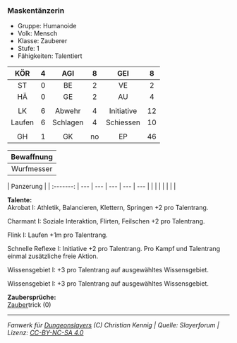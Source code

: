 ### Maskentänzerin

- Gruppe: Humanoide
- Volk: Mensch
- Klasse: Zauberer
- Stufe: 1
- Fähigkeiten: Talentiert

|  KÖR   |  4  |   AGI    |  8  |    GEI     |  8  |
| :----: | :-: | :------: | :-: | :--------: | :-: |
|   ST   |  0  |    BE    |  2  |     VE     |  2  |
|   HÄ   |  0  |    GE    |  2  |     AU     |  4  |
|        |     |          |     |            |     |
|   LK   |  6  |  Abwehr  |  4  | Initiative | 12  |
| Laufen |  6  | Schlagen |  4  | Schiessen  | 10  |
|        |     |          |     |            |     |
|   GH   |  1  |    GK    | no  |     EP     | 46  |

| Bewaffnung |
| :--------: |
| Wurfmesser |

| Panzerung |
| :-------: | --- | --- | --- | --- | --- |
|           |     |     |     |     |     |

**Talente:**  
Akrobat I: Athletik, Balancieren, Klettern, Springen +2 pro Talentrang.

Charmant I: Soziale Interaktion, Flirten, Feilschen +2 pro Talentrang.

Flink I: Laufen +1m pro Talentrang.

Schnelle Reflexe I: Initiative +2 pro Talentrang. Pro Kampf und Talentrang einmal zusätzliche freie Aktion.

Wissensgebiet I: +3 pro Talentrang auf ausgewähltes Wissensgebiet.

Wissensgebiet I: +3 pro Talentrang auf ausgewähltes Wissensgebiet.

**Zaubersprüche:**  
[Zauber](/fanwerk/zauber/zauber.md)trick (0)

---

_Fanwerk für [Dungeonslayers](https://www.dungeonslayers.net/) (C) Christian Kennig | Quelle: Slayerforum | Lizenz: [CC-BY-NC-SA 4.0](https://creativecommons.org/licenses/by-nc-sa/4.0/deed.de)_
